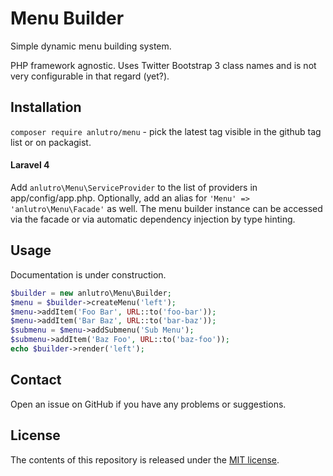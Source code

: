 # Menu Builder

Simple dynamic menu building system.

PHP framework agnostic. Uses Twitter Bootstrap 3 class names and is not very configurable in that regard (yet?).

## Installation

`composer require anlutro/menu` - pick the latest tag visible in the github tag list or on packagist.

#### Laravel 4

Add `anlutro\Menu\ServiceProvider` to the list of providers in app/config/app.php. Optionally, add an alias for `'Menu' => 'anlutro\Menu\Facade'` as well. The menu builder instance can be accessed via the facade or via automatic dependency injection by type hinting.

## Usage

Documentation is under construction.

```php
$builder = new anlutro\Menu\Builder;
$menu = $builder->createMenu('left');
$menu->addItem('Foo Bar', URL::to('foo-bar'));
$menu->addItem('Bar Baz', URL::to('bar-baz'));
$submenu = $menu->addSubmenu('Sub Menu');
$submenu->addItem('Baz Foo', URL::to('baz-foo'));
echo $builder->render('left');
```

## Contact

Open an issue on GitHub if you have any problems or suggestions.

## License

The contents of this repository is released under the [MIT license](http://opensource.org/licenses/MIT).
